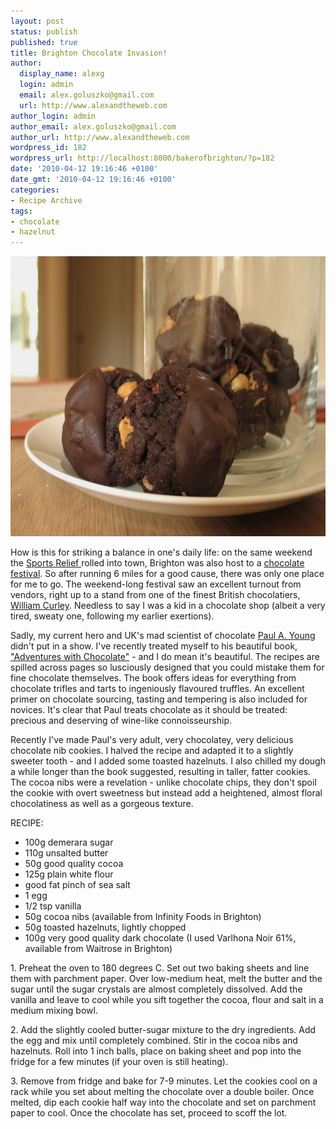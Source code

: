 ```yaml
---
layout: post
status: publish
published: true
title: Brighton Chocolate Invasion!
author:
  display_name: alexg
  login: admin
  email: alex.goluszko@gmail.com
  url: http://www.alexandtheweb.com
author_login: admin
author_email: alex.goluszko@gmail.com
author_url: http://www.alexandtheweb.com
wordpress_id: 182
wordpress_url: http://localhost:8000/bakerofbrighton/?p=182
date: '2010-04-12 19:16:46 +0100'
date_gmt: '2010-04-12 19:16:46 +0100'
categories:
- Recipe Archive
tags:
- chocolate
- hazelnut
---
```

<p><a href="images/2010/04/IMG_2345-copy.jpg"><img class="alignnone size-medium wp-image-186" title="Cocoa nib chocolate-dipped cookies" src="/images/2010/04/IMG_2345-copy-620x448.jpg" alt="Cocoa nib chocolate-dipped cookies" width="620" height="448" /></a></p>
<p>How is this for striking a balance in one's daily life: on the same weekend the <a href="http://www.sportrelief.com/the-mile/brighton-hove-mile">Sports Relief </a>rolled into town, Brighton was also host to a <a href="http://www.festivalchocolate.co.uk/index-brighton.html">chocolate festival</a>. So after running 6 miles for a good cause, there was only one place for me to go. The weekend-long festival saw an excellent turnout from vendors, right up to a stand from one of the finest British chocolatiers, <a href="http://www.williamcurley.co.uk/engine/shop/index.html">William Curley</a>. Needless to say I was a kid in a chocolate shop (albeit a very tired, sweaty one, following my earlier exertions).</p>
<p>Sadly, my current hero and UK's mad scientist of chocolate <a href="http://www.paulayoung.co.uk/">Paul A. Young</a> didn't put in a show. I've recently treated myself to his beautiful book, <a href="http://www.amazon.co.uk/Adventures-Chocolate-80-sensational-recipes/dp/1856268292">"Adventures with Chocolate"</a> - and I do mean it's beautiful. The recipes are spilled across pages so lusciously designed that you could mistake them for fine chocolate themselves. The book offers ideas for everything from chocolate trifles and tarts to ingeniously flavoured truffles. An excellent primer on chocolate sourcing, tasting and tempering is also included for novices. It's clear that Paul treats chocolate as it should be treated: precious and deserving of wine-like connoisseurship.</p>
<p>Recently I've made Paul's very adult, very chocolatey, very delicious chocolate nib cookies. I halved the recipe and adapted it to a slightly sweeter tooth - and I added some toasted hazelnuts. I also chilled my dough a while longer than the book suggested, resulting in taller, fatter cookies. The cocoa nibs were a revelation - unlike chocolate chips, they don't spoil the cookie with overt sweetness but instead add a heightened, almost floral chocolatiness as well as a gorgeous texture.</p>
<p>RECIPE:</p>
<ul>
<li>100g demerara sugar</li>
<li>110g unsalted butter</li>
<li>50g good quality cocoa</li>
<li>125g plain white flour</li>
<li>good fat pinch of sea salt</li>
<li>1 egg</li>
<li>1/2 tsp vanilla</li>
<li>50g cocoa nibs (available from Infinity Foods in Brighton)</li>
<li>50g toasted hazelnuts, lightly chopped</li>
<li>100g very good quality dark chocolate (I used Varlhona Noir 61%, available from Waitrose in Brighton)</li>
</ul>
<p>1. Preheat the oven to 180 degrees C. Set out two baking sheets and line them with parchment paper. Over low-medium heat, melt the butter and the sugar until the sugar crystals are almost completely dissolved. Add the vanilla and leave to cool while you sift together the cocoa, flour and salt in a medium mixing bowl.</p>
<p>2. Add the slightly cooled butter-sugar mixture to the dry ingredients. Add the egg and mix until completely combined. Stir in the cocoa nibs and hazelnuts. Roll into 1 inch balls, place on baking sheet and pop into the fridge for a few minutes (if your oven is still heating).</p>
<p>3. Remove from fridge and bake for 7-9 minutes. Let the cookies cool on a rack while you set about melting the chocolate over a double boiler. Once melted, dip each cookie half way into the chocolate and set on parchment paper to cool. Once the chocolate has set, proceed to scoff the lot.</p>
